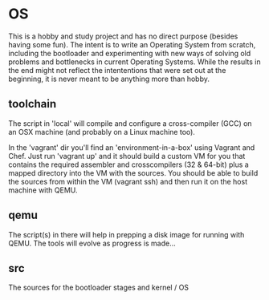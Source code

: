 OS
==

This is a hobby and study project and has no direct purpose (besides having some fun). The intent is to write an Operating System from scratch, including the bootloader and experimenting with new ways of solving old problems and bottlenecks in current Operating Systems. While the results in the end might not reflect the intententions that were set out at the beginning, it is never meant to be anything more than hobby.

toolchain
---------

The script in 'local' will compile and configure a cross-compiler (GCC) on an OSX machine (and probably on a Linux machine too).

In the 'vagrant' dir you'll find an 'environment-in-a-box' using Vagrant and Chef. Just run 'vagrant up' and it should build a custom VM for you that contains the required assembler and crosscompilers (32 & 64-bit) plus a mapped directory into the VM with the sources. You should be able to build the sources from within the VM (vagrant ssh) and then run it on the host machine with QEMU. 

qemu
----

The script(s) in there will help in prepping a disk image for running with QEMU. The tools will evolve as progress is made...

src
---

The sources for the bootloader stages and kernel / OS
